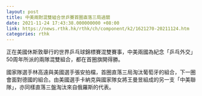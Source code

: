 ```yaml
---
layout: post
title: 中美兩對混雙組合世乒賽首圈直落三局過關
date: 2021-11-24 17:43:38.000000000 +08:00
link: https://news.rthk.hk/rthk/ch/component/k2/1621270-20211124.htm
categories: rthk
---
```


正在美國休斯敦舉行的世界乒乓球錦標賽混雙賽事，中美兩國為紀念「乒乓外交」50周年所派的兩隊混雙組合，都在首圈旗開得勝。

國家隊選手林高遠與美國選手張安拍檔，首圈直落三局淘汰葡萄牙的組合，下一圈會面對德國的組合。由美國選手卡納克與國家隊女將王曼昱組成的另一支「中美聯隊」，亦同樣直落三盤淘汰來自俄羅斯的代表。
